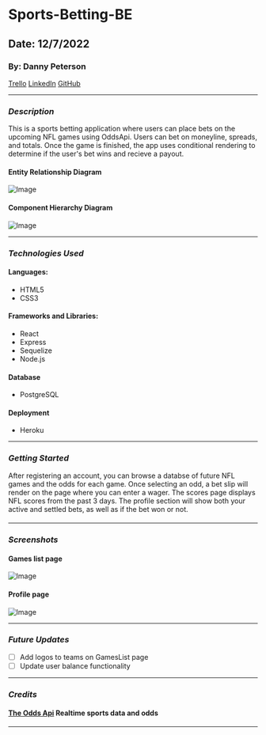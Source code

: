 # Sports-Betting-BE

## Date: 12/7/2022

### By: Danny Peterson

[Trello](https://trello.com/invite/b/Vyk1Bunf/ATTIb86aa6850a62283a08b0d4a4ccc3ca666EB350FF/sports-betting-app) [LinkedIn](https://www.linkedin.com/in/danny-peterson-/) [GitHub](https://github.com/dannypeterson/)

---

### **_Description_**

This is a sports betting application where users can place bets on the upcoming NFL games using OddsApi. Users can bet on moneyline, spreads, and totals. Once the game is finished, the app uses conditional rendering to determine if the user's bet wins and recieve a payout.

#### Entity Relationship Diagram

![Image](https://i.imgur.com/WwTEW3W.jpg)

#### Component Hierarchy Diagram

![Image](https://imgur.com/HpjvCO9.jpg)

---

### **_Technologies Used_**

#### Languages:

- HTML5
- CSS3

#### Frameworks and Libraries:

- React
- Express
- Sequelize
- Node.js

#### Database

- PostgreSQL

#### Deployment

- Heroku

---

### **_Getting Started_**

After registering an account, you can browse a databse of future NFL games and the odds for each game. Once selecting an odd, a bet slip will render on the page where you can enter a wager. The scores page displays NFL scores from the past 3 days. The profile section will show both your active and settled bets, as well as if the bet won or not.

####

---

### **_Screenshots_**

#### Games list page

![Image](https://i.imgur.com/K9oqC38.png)

#### Profile page

![Image](https://i.imgur.com/4jprxTi.png)

---

### **_Future Updates_**

- [ ] Add logos to teams on GamesList page
- [ ] Update user balance functionality

---

### **_Credits_**

#### [The Odds Api](https://the-odds-api.com/) Realtime sports data and odds

---

